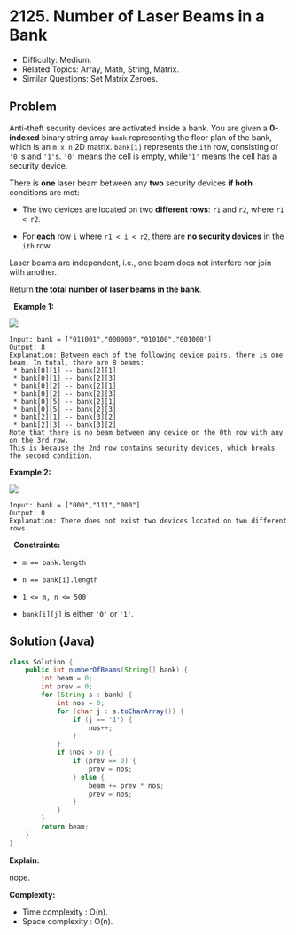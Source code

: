 # 2125. Number of Laser Beams in a Bank

- Difficulty: Medium.
- Related Topics: Array, Math, String, Matrix.
- Similar Questions: Set Matrix Zeroes.

## Problem

Anti-theft security devices are activated inside a bank. You are given a **0-indexed** binary string array ```bank``` representing the floor plan of the bank, which is an ```m x n``` 2D matrix. ```bank[i]``` represents the ```ith``` row, consisting of ```'0'```s and ```'1'```s. ```'0'``` means the cell is empty, while```'1'``` means the cell has a security device.

There is **one** laser beam between any **two** security devices **if both** conditions are met:


	
- The two devices are located on two **different rows**: ```r1``` and ```r2```, where ```r1 < r2```.
	
- For **each** row ```i``` where ```r1 < i < r2```, there are **no security devices** in the ```ith``` row.


Laser beams are independent, i.e., one beam does not interfere nor join with another.

Return **the total number of laser beams in the bank**.

 
**Example 1:**

![](https://assets.leetcode.com/uploads/2021/12/24/laser1.jpg)

```
Input: bank = ["011001","000000","010100","001000"]
Output: 8
Explanation: Between each of the following device pairs, there is one beam. In total, there are 8 beams:
 * bank[0][1] -- bank[2][1]
 * bank[0][1] -- bank[2][3]
 * bank[0][2] -- bank[2][1]
 * bank[0][2] -- bank[2][3]
 * bank[0][5] -- bank[2][1]
 * bank[0][5] -- bank[2][3]
 * bank[2][1] -- bank[3][2]
 * bank[2][3] -- bank[3][2]
Note that there is no beam between any device on the 0th row with any on the 3rd row.
This is because the 2nd row contains security devices, which breaks the second condition.
```

**Example 2:**

![](https://assets.leetcode.com/uploads/2021/12/24/laser2.jpg)

```
Input: bank = ["000","111","000"]
Output: 0
Explanation: There does not exist two devices located on two different rows.
```

 
**Constraints:**


	
- ```m == bank.length```
	
- ```n == bank[i].length```
	
- ```1 <= m, n <= 500```
	
- ```bank[i][j]``` is either ```'0'``` or ```'1'```.



## Solution (Java)

```java
class Solution {
    public int numberOfBeams(String[] bank) {
        int beam = 0;
        int prev = 0;
        for (String s : bank) {
            int nos = 0;
            for (char j : s.toCharArray()) {
                if (j == '1') {
                    nos++;
                }
            }
            if (nos > 0) {
                if (prev == 0) {
                    prev = nos;
                } else {
                    beam += prev * nos;
                    prev = nos;
                }
            }
        }
        return beam;
    }
}
```

**Explain:**

nope.

**Complexity:**

* Time complexity : O(n).
* Space complexity : O(n).

